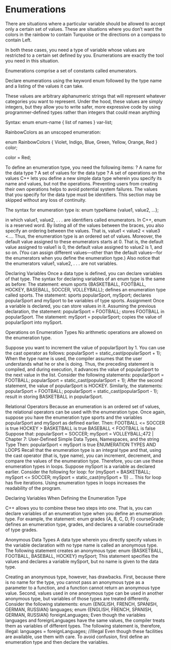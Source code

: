 # Enumerations

There are situations where a particular variable should be allowed to accept only a certain set of values. These are situations where you don’t want the colors in the rainbow to contain Turquoise or the directions on a compass to contain Left.

In both these cases, you need a type of variable whose values are restricted to a certain set defined by you. Enumerations are exactly the tool you need in this situation.

Enumerations comprise a set of constants called enumerators.

Declare enumerations using the keyword enum followed by the type name and a listing of the values it can take.

These values are arbitrary alphanumeric strings that will represent whatever categories you want to represent. Under the hood, these values are simply integers, but they allow you to write safer, more expressive code by using programmer-defined types rather than integers that could mean anything

Syntax:
enum enum-name { list of names } var-list;

RainbowColors as an unscoped enumeration:

enum RainbowColors
{
Violet,
Indigo,
Blue,
Green,
Yellow,
Orange,
Red
} color;


color = Red;


To define an enumeration type, you need the following items:
? A name for the data type
? A set of values for the data type
? A set of operations on the values
C++ lets you define a new simple data type wherein you specify its name and values,
but not the operations. Preventing users from creating their own operations helps to
avoid potential system failures.
The values that you specify for the data type must be identifiers.
This section may be skipped without any loss of continuity.

The syntax for enumeration type is:
enum typeName {value1, value2, ...};

in which value1, value2, . . . are identifiers called enumerators. In C++, enum is
a reserved word.
By listing all of the values between the braces, you also specify an ordering between
the values. That is, value1 < value2 < value3 <.... Thus, the enumeration type
is an ordered set of values. Moreover, the default value assigned to these enumerators
starts at 0. That is, the default value assigned to value1 is 0, the default value assigned
to value2 is 1, and so on. (You can assign different values—other than the default
values—for the enumerators when you define the enumeration type.) Also notice that
the enumerators value1, value2, . . . are not variables.


Declaring Variables
Once a data type is defined, you can declare variables of that type. The syntax for
declaring variables of an enum type is the same as before:
The statement:
enum sports {BASKETBALL, FOOTBALL, HOCKEY, BASEBALL, SOCCER,
VOLLEYBALL};
defines an enumeration type called sports. The statement:
sports popularSport, mySport;
declares popularSport and mySport to be variables of type sports.
Assignment
Once a variable is declared, you can store values in it. Assuming the previous
declaration, the statement:
popularSport = FOOTBALL;
stores FOOTBALL in popularSport. The statement:
mySport = popularSport;
copies the value of popularSport into mySport.


Operations on Enumeration Types
No arithmetic operations are allowed on the enumeration type.

Suppose you want to increment the value of popularSport by 1. You can use the cast
operator as follows:
popularSport = static_cast<sports>(popularSport + 1);
When the type name is used, the compiler assumes that the user understands what
he or she is doing. Thus, the preceding statement is compiled, and during execution,
it advances the value of popularSport to the next value in the list. Consider the following statements:
popularSport = FOOTBALL;
popularSport = static_cast<sports>(popularSport + 1);
After the second statement, the value of popularSport is HOCKEY. Similarly, the
statements:
popularSport = FOOTBALL;
popularSport = static_cast<sports>(popularSport - 1);
result in storing BASKETBALL in popularSport.

Relational Operators
Because an enumeration is an ordered set of values, the relational operators can be
used with the enumeration type. Once again, suppose you have the enumeration type
sports and the variables popularSport and mySport as defined earlier. Then:
FOOTBALL <= SOCCER is true
HOCKEY > BASKETBALL is true
BASEBALL < FOOTBALL is false
Suppose that:
popularSport = SOCCER;
mySport = VOLLEYBALL;472 | Chapter 7: User-Defined Simple Data Types, Namespaces, and the string Type
Then:
popularSport < mySport is true
ENUMERATION TYPES AND LOOPS
Recall that the enumeration type is an integral type and that, using the cast operator
(that is, type name), you can increment, decrement, and compare the values of the
enumeration type. Therefore, you can use these enumeration types in loops. Suppose
mySport is a variable as declared earlier. Consider the following for loop:
for (mySport = BASKETBALL; mySport <= SOCCER; mySport =
static_cast<sports>(mySport + 1))
...
This for loop has five iterations.
Using enumeration types in loops increases the readability of the program.


Declaring Variables When Defining the Enumeration Type

C++ allows you to combine these two steps into one. That is, you
can declare variables of an enumeration type when you define an enumeration type.
For example, the statement:
enum grades {A, B, C, D, F} courseGrade;
defines an enumeration type, grades, and declares a variable courseGrade of type
grades.

Anonymous Data Types
A data type wherein you directly specify values in the variable declaration with no
type name is called an anonymous type. The following statement creates an anonymous type:
enum {BASKETBALL, FOOTBALL, BASEBALL, HOCKEY} mySport;
This statement specifies the values and declares a variable mySport, but no name is
given to the data type.

Creating an anonymous type, however, has drawbacks. First, because there is no
name for the type, you cannot pass an anonymous type as a parameter to a function,
and a function cannot return an anonymous type value. Second, values used in one
anonymous type can be used in another anonymous type, but variables of those types
are treated differently. Consider the following statements:
enum {ENGLISH, FRENCH, SPANISH, GERMAN, RUSSIAN} languages;
enum {ENGLISH, FRENCH, SPANISH, GERMAN, RUSSIAN} foreignLanguages;
Even though the variables languages and foreignLanguages have the same values,
the compiler treats them as variables of different types. The following statement is,
therefore, illegal:
languages = foreignLanguages; //Illegal
Even though these facilities are available, use them with care. To avoid confusion, first
define an enumeration type and then declare the variables.
